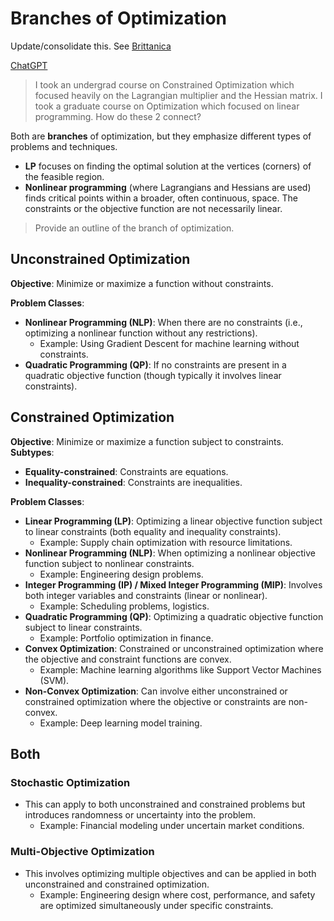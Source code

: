 

# Branches of Optimization

Update/consolidate this. See [Brittanica](https://www.britannica.com/science/optimization)

[ChatGPT](https://chatgpt.com/share/98d49c1d-314b-4876-afd1-2bda0aecd27d)

> I took an undergrad course on Constrained Optimization which focused heavily on the Lagrangian multiplier and the Hessian matrix. I took a graduate course on Optimization which focused on linear programming. How do these 2 connect?

Both are **branches** of optimization, but they emphasize different types of problems and techniques.
- **LP** focuses on finding the optimal solution at the vertices (corners) of the feasible region.
- **Nonlinear programming** (where Lagrangians and Hessians are used) finds critical points within a broader, often continuous, space. The constraints or the objective function are not necessarily linear.


> Provide an outline of the branch of optimization.
## Unconstrained Optimization

**Objective**: Minimize or maximize a function without constraints.

**Problem Classes**:
- **Nonlinear Programming (NLP)**: When there are no constraints (i.e., optimizing a nonlinear function without any restrictions).
    - Example: Using Gradient Descent for machine learning without constraints.
- **Quadratic Programming (QP)**: If no constraints are present in a quadratic objective function (though typically it involves linear constraints).



## Constrained Optimization

**Objective**: Minimize or maximize a function subject to constraints.
**Subtypes**:
- **Equality-constrained**: Constraints are equations.
- **Inequality-constrained**: Constraints are inequalities.


**Problem Classes**:
- **Linear Programming (LP)**: Optimizing a linear objective function subject to linear constraints (both equality and inequality constraints).
    - Example: Supply chain optimization with resource limitations.
- **Nonlinear Programming (NLP)**: When optimizing a nonlinear objective function subject to nonlinear constraints.
    - Example: Engineering design problems.
- **Integer Programming (IP) / Mixed Integer Programming (MIP)**: Involves both integer variables and constraints (linear or nonlinear).
    - Example: Scheduling problems, logistics.
- **Quadratic Programming (QP)**: Optimizing a quadratic objective function subject to linear constraints.
    - Example: Portfolio optimization in finance.
- **Convex Optimization**: Constrained or unconstrained optimization where the objective and constraint functions are convex.
    - Example: Machine learning algorithms like Support Vector Machines (SVM).
- **Non-Convex Optimization**: Can involve either unconstrained or constrained optimization where the objective or constraints are non-convex.
    - Example: Deep learning model training.


## Both

### **Stochastic Optimization**

- This can apply to both unconstrained and constrained problems but introduces randomness or uncertainty into the problem.
    - Example: Financial modeling under uncertain market conditions.

### **Multi-Objective Optimization**

- This involves optimizing multiple objectives and can be applied in both unconstrained and constrained optimization.
    - Example: Engineering design where cost, performance, and safety are optimized simultaneously under specific constraints.